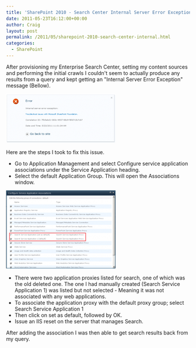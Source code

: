 ```yaml
---
title: 'SharePoint 2010 - Search Center Internal Server Error Exception'
date: 2011-05-23T16:12:00+00:00
author: Craig
layout: post
permalink: /2011/05/sharepoint-2010-search-center-internal.html
categories:
  - SharePoint
---
```


After provisioning my Enterprise Search Center, setting my content sources and performing the initial crawls I couldn't seem to actually produce any results from a query and kept getting an "Internal Server Error Exception" message (Bellow).

![InternalServerError](/assets/images/InternalServerError-300x134.png)

<!--more-->

Here are the steps I took to fix this issue.

* Go to Application Management and select Configure service application associations under the Service Application heading.
* Select the default Application Group. This will open the Associations window.

![AssocPage](/assets/images/AssocPage-300x213.png)

* There were two application proxies listed for search, one of which was the old deleted one. The one I had manually created (Search Service Application 1) was listed but not selected - Meaning it was not associated with any web applications.
* To associate the application proxy with the default proxy group; select Search Service Application 1
* Then click on set as default, followed by OK.
* Issue an IIS reset on the server that manages Search.

After adding the association I was then able to get search results back from my query.

